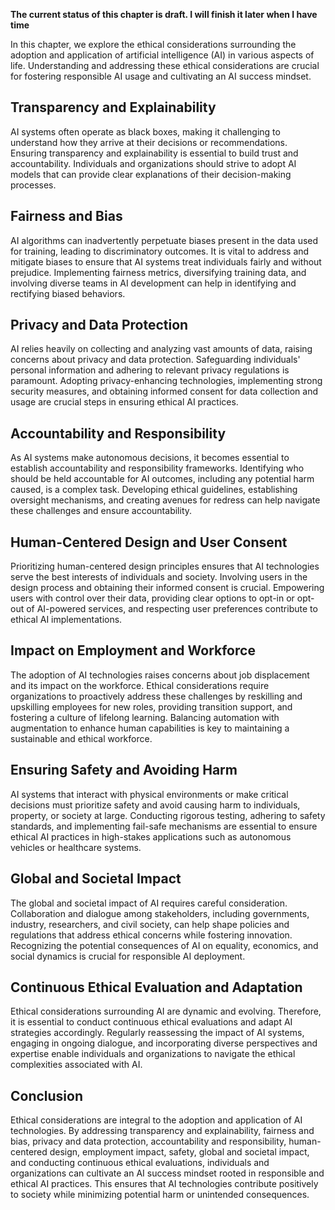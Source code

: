 **The current status of this chapter is draft. I will finish it later when I have time**

In this chapter, we explore the ethical considerations surrounding the adoption and application of artificial intelligence (AI) in various aspects of life. Understanding and addressing these ethical considerations are crucial for fostering responsible AI usage and cultivating an AI success mindset.

Transparency and Explainability
-------------------------------

AI systems often operate as black boxes, making it challenging to understand how they arrive at their decisions or recommendations. Ensuring transparency and explainability is essential to build trust and accountability. Individuals and organizations should strive to adopt AI models that can provide clear explanations of their decision-making processes.

Fairness and Bias
-----------------

AI algorithms can inadvertently perpetuate biases present in the data used for training, leading to discriminatory outcomes. It is vital to address and mitigate biases to ensure that AI systems treat individuals fairly and without prejudice. Implementing fairness metrics, diversifying training data, and involving diverse teams in AI development can help in identifying and rectifying biased behaviors.

Privacy and Data Protection
---------------------------

AI relies heavily on collecting and analyzing vast amounts of data, raising concerns about privacy and data protection. Safeguarding individuals' personal information and adhering to relevant privacy regulations is paramount. Adopting privacy-enhancing technologies, implementing strong security measures, and obtaining informed consent for data collection and usage are crucial steps in ensuring ethical AI practices.

Accountability and Responsibility
---------------------------------

As AI systems make autonomous decisions, it becomes essential to establish accountability and responsibility frameworks. Identifying who should be held accountable for AI outcomes, including any potential harm caused, is a complex task. Developing ethical guidelines, establishing oversight mechanisms, and creating avenues for redress can help navigate these challenges and ensure accountability.

Human-Centered Design and User Consent
--------------------------------------

Prioritizing human-centered design principles ensures that AI technologies serve the best interests of individuals and society. Involving users in the design process and obtaining their informed consent is crucial. Empowering users with control over their data, providing clear options to opt-in or opt-out of AI-powered services, and respecting user preferences contribute to ethical AI implementations.

Impact on Employment and Workforce
----------------------------------

The adoption of AI technologies raises concerns about job displacement and its impact on the workforce. Ethical considerations require organizations to proactively address these challenges by reskilling and upskilling employees for new roles, providing transition support, and fostering a culture of lifelong learning. Balancing automation with augmentation to enhance human capabilities is key to maintaining a sustainable and ethical workforce.

Ensuring Safety and Avoiding Harm
---------------------------------

AI systems that interact with physical environments or make critical decisions must prioritize safety and avoid causing harm to individuals, property, or society at large. Conducting rigorous testing, adhering to safety standards, and implementing fail-safe mechanisms are essential to ensure ethical AI practices in high-stakes applications such as autonomous vehicles or healthcare systems.

Global and Societal Impact
--------------------------

The global and societal impact of AI requires careful consideration. Collaboration and dialogue among stakeholders, including governments, industry, researchers, and civil society, can help shape policies and regulations that address ethical concerns while fostering innovation. Recognizing the potential consequences of AI on equality, economics, and social dynamics is crucial for responsible AI deployment.

Continuous Ethical Evaluation and Adaptation
--------------------------------------------

Ethical considerations surrounding AI are dynamic and evolving. Therefore, it is essential to conduct continuous ethical evaluations and adapt AI strategies accordingly. Regularly reassessing the impact of AI systems, engaging in ongoing dialogue, and incorporating diverse perspectives and expertise enable individuals and organizations to navigate the ethical complexities associated with AI.

Conclusion
----------

Ethical considerations are integral to the adoption and application of AI technologies. By addressing transparency and explainability, fairness and bias, privacy and data protection, accountability and responsibility, human-centered design, employment impact, safety, global and societal impact, and conducting continuous ethical evaluations, individuals and organizations can cultivate an AI success mindset rooted in responsible and ethical AI practices. This ensures that AI technologies contribute positively to society while minimizing potential harm or unintended consequences.
